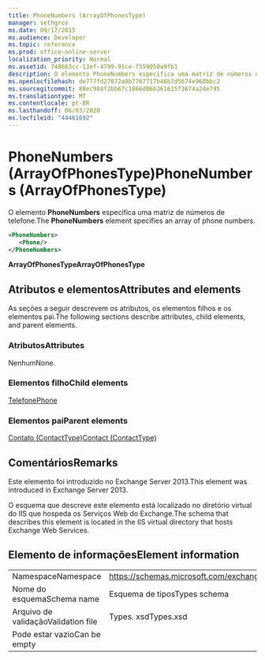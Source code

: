 ```yaml
---
title: PhoneNumbers (ArrayOfPhonesType)
manager: sethgros
ms.date: 09/17/2015
ms.audience: Developer
ms.topic: reference
ms.prod: office-online-server
localization_priority: Normal
ms.assetid: 748663cc-13ef-4799-91ce-f559050a9fb1
description: O elemento PhoneNumbers especifica uma matriz de números de telefone.
ms.openlocfilehash: de777fd27072a8b7767717b46b7d5674e960bbc2
ms.sourcegitcommit: 88ec988f2bb67c1866d06b361615f3674a24e795
ms.translationtype: MT
ms.contentlocale: pt-BR
ms.lasthandoff: 06/03/2020
ms.locfileid: "44461692"
---
```

# <a name="phonenumbers-arrayofphonestype"></a><span data-ttu-id="25405-103">PhoneNumbers (ArrayOfPhonesType)</span><span class="sxs-lookup"><span data-stu-id="25405-103">PhoneNumbers (ArrayOfPhonesType)</span></span>

<span data-ttu-id="25405-104">O elemento **PhoneNumbers** especifica uma matriz de números de telefone.</span><span class="sxs-lookup"><span data-stu-id="25405-104">The **PhoneNumbers** element specifies an array of phone numbers.</span></span> 
  
```XML
<PhoneNumbers>
   <Phone/>
</PhoneNumbers>
```

 <span data-ttu-id="25405-105">**ArrayOfPhonesType**</span><span class="sxs-lookup"><span data-stu-id="25405-105">**ArrayOfPhonesType**</span></span>
## <a name="attributes-and-elements"></a><span data-ttu-id="25405-106">Atributos e elementos</span><span class="sxs-lookup"><span data-stu-id="25405-106">Attributes and elements</span></span>

<span data-ttu-id="25405-107">As seções a seguir descrevem os atributos, os elementos filhos e os elementos pai.</span><span class="sxs-lookup"><span data-stu-id="25405-107">The following sections describe attributes, child elements, and parent elements.</span></span>
  
### <a name="attributes"></a><span data-ttu-id="25405-108">Atributos</span><span class="sxs-lookup"><span data-stu-id="25405-108">Attributes</span></span>

<span data-ttu-id="25405-109">Nenhum</span><span class="sxs-lookup"><span data-stu-id="25405-109">None.</span></span>
  
### <a name="child-elements"></a><span data-ttu-id="25405-110">Elementos filho</span><span class="sxs-lookup"><span data-stu-id="25405-110">Child elements</span></span>

[<span data-ttu-id="25405-111">Telefone</span><span class="sxs-lookup"><span data-stu-id="25405-111">Phone</span></span>](phone.md)
  
### <a name="parent-elements"></a><span data-ttu-id="25405-112">Elementos pai</span><span class="sxs-lookup"><span data-stu-id="25405-112">Parent elements</span></span>

[<span data-ttu-id="25405-113">Contato (ContactType)</span><span class="sxs-lookup"><span data-stu-id="25405-113">Contact (ContactType)</span></span>](contact-contacttype.md)
  
## <a name="remarks"></a><span data-ttu-id="25405-114">Comentários</span><span class="sxs-lookup"><span data-stu-id="25405-114">Remarks</span></span>

<span data-ttu-id="25405-115">Este elemento foi introduzido no Exchange Server 2013.</span><span class="sxs-lookup"><span data-stu-id="25405-115">This element was introduced in Exchange Server 2013.</span></span>
  
<span data-ttu-id="25405-116">O esquema que descreve este elemento está localizado no diretório virtual do IIS que hospeda os Serviços Web do Exchange.</span><span class="sxs-lookup"><span data-stu-id="25405-116">The schema that describes this element is located in the IIS virtual directory that hosts Exchange Web Services.</span></span>
  
## <a name="element-information"></a><span data-ttu-id="25405-117">Elemento de informações</span><span class="sxs-lookup"><span data-stu-id="25405-117">Element information</span></span>

|||
|:-----|:-----|
|<span data-ttu-id="25405-118">Namespace</span><span class="sxs-lookup"><span data-stu-id="25405-118">Namespace</span></span>  <br/> |https://schemas.microsoft.com/exchange/services/2006/types  <br/> |
|<span data-ttu-id="25405-119">Nome do esquema</span><span class="sxs-lookup"><span data-stu-id="25405-119">Schema name</span></span>  <br/> |<span data-ttu-id="25405-120">Esquema de tipos</span><span class="sxs-lookup"><span data-stu-id="25405-120">Types schema</span></span>  <br/> |
|<span data-ttu-id="25405-121">Arquivo de validação</span><span class="sxs-lookup"><span data-stu-id="25405-121">Validation file</span></span>  <br/> |<span data-ttu-id="25405-122">Types. xsd</span><span class="sxs-lookup"><span data-stu-id="25405-122">Types.xsd</span></span>  <br/> |
|<span data-ttu-id="25405-123">Pode estar vazio</span><span class="sxs-lookup"><span data-stu-id="25405-123">Can be empty</span></span>  <br/> ||
   

